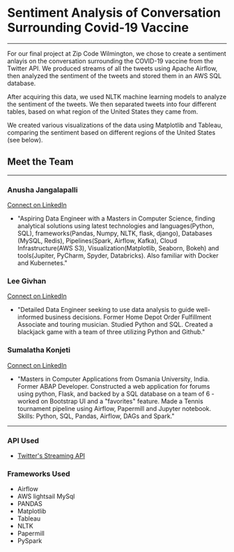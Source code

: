 # Sentiment Analysis of Conversation Surrounding Covid-19 Vaccine 

***

For our final project at Zip Code Wilmington, we chose to create a sentiment anlayis on the conversation surrounding the COVID-19 vaccine from the Twitter API. We produced streams of all the tweets using Apache Airflow, then analyzed the sentiment of the tweets and stored them in an AWS SQL database.

After acquiring this data, we used NLTK machine learning models to analyze the sentiment of the tweets. We then separated tweets into four different tables, based on what region of the United States they came from. 

We created various visualizations of the data using Matplotlib and Tableau, comparing the sentiment based on different regions of the United States (see below).


## Meet the Team
---
### Anusha Jangalapalli
[Connect on LinkedIn](https://www.linkedin.com/in/anushajangalapalli/) 
 
  - "Aspiring Data Engineer with a Masters in Computer Science, finding analytical solutions using latest technologies and languages(Python, SQL), frameworks(Pandas, Numpy, NLTK, flask, django), Databases (MySQL, Redis), Pipelines(Spark, Airflow, Kafka), Cloud Infrastructure(AWS S3), Visualization(Matplotlib, Seaborn, Bokeh) and tools(Jupiter, PyCharm, Spyder, Databricks). Also familiar with Docker and Kubernetes."  
  
### Lee Givhan  
[Connect on LinkedIn](https://www.linkedin.com/in/leegivhan/)

  - "Detailed Data Engineer seeking to use data analysis to guide well-informed business decisions. Former Home Depot Order Fulfillment Associate and touring musician. Studied Python and SQL. Created a blackjack game with a team of three utilizing Python and Github."  

### Sumalatha Konjeti
[Connect on LinkedIn](https://www.linkedin.com/in/sumalatha-konjeti/)

  - "Masters in Computer Applications from Osmania University, India. Former ABAP Developer. Constructed a web application for forums using python, Flask, and backed by a SQL database on a team of 6 - worked on Bootstrap UI and a "favorites" feature. Made a Tennis tournament pipeline using Airflow, Papermill and Jupyter notebook. Skills: Python, SQL, Pandas, Airflow, DAGs and Spark."
  
  
---  
### API Used  

- [Twitter's Streaming API](https://developer.twitter.com/en/docs/tutorials/consuming-streaming-data)
 
### Frameworks Used  

- Airflow
- AWS lightsail MySql
- PANDAS 
- Matplotlib
- Tableau
- NLTK
- Papermill
- PySpark

